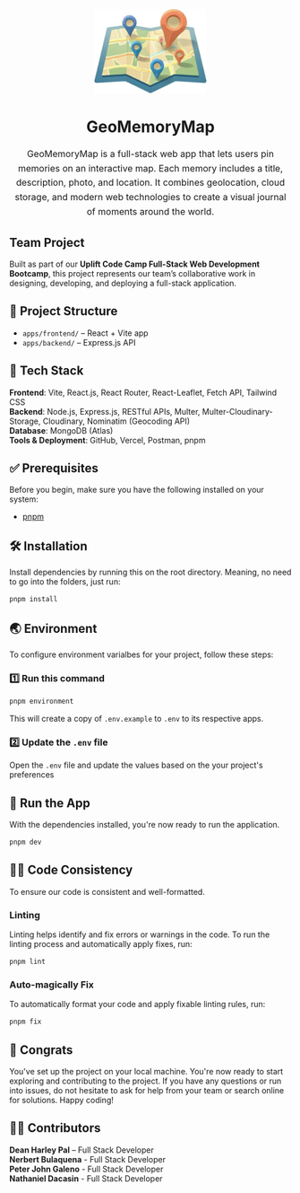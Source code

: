 <p align="center">
  <img src="apps/frontend/public/geo-memory-map-nav-logo.png" alt="GeoMemoryMap Logo" width="200"/>
</p>
<h1 align="center">GeoMemoryMap</h1>
<p align="center" style="font-size: 16px; line-height: 1.6;">
GeoMemoryMap is a full-stack web app that lets users pin memories on an interactive map. Each memory includes a title, description, photo, and location. It combines geolocation, cloud storage, and modern web technologies to create a visual journal of moments around the world.
</p>


## Team Project
Built as part of our **Uplift Code Camp Full-Stack Web Development Bootcamp**, this project represents our team’s collaborative work in designing, developing, and deploying a full-stack application.

## 📁 Project Structure
- `apps/frontend/` – React + Vite app
- `apps/backend/` – Express.js API

## 🧰 Tech Stack
**Frontend**: Vite, React.js, React Router, React-Leaflet, Fetch API, Tailwind CSS<br>
**Backend**: Node.js, Express.js, RESTful APIs, Multer, Multer-Cloudinary-Storage, Cloudinary, Nominatim (Geocoding API)<br>
**Database**: MongoDB (Atlas)<br>
**Tools & Deployment**: GitHub, Vercel, Postman, pnpm<br>

## ✅ Prerequisites

Before you begin, make sure you have the following installed on your system:

- [pnpm](https://pnpm.io)

## 🛠️ Installation

Install dependencies by running this on the root directory. Meaning, no need to go into the folders, just run:

```sh
pnpm install
```

## 🌏 Environment

To configure environment varialbes for your project, follow these steps:

### 1️⃣ Run this command

```sh
pnpm environment
```

This will create a copy of `.env.example` to `.env` to its respective apps.

### 2️⃣ Update the `.env` file

Open the `.env` file and update the values based on the your project's preferences

## 👟 Run the App

With the dependencies installed, you're now ready to run the application.

```sh
pnpm dev
```

## 🏋️‍♀️ Code Consistency

To ensure our code is consistent and well-formatted.

### Linting

Linting helps identify and fix errors or warnings in the code. To run the linting process and automatically apply fixes, run:

```sh
pnpm lint
```

### Auto-magically Fix

To automatically format your code and apply fixable linting rules, run:

```sh
pnpm fix
```

## 🚀 Congrats

You've set up the project on your local machine. You're now ready to start exploring and contributing to the project. If you have any questions or run into issues, do not hesitate to ask for help from your team or search online for solutions. Happy coding!

## 👨‍💻 Contributors

**Dean Harley Pal** – Full Stack Developer<br>
**Nerbert Bulaquena** - Full Stack Developer<br>
**Peter John Galeno** - Full Stack Developer<br>
**Nathaniel Dacasin** - Full Stack Developer<br>
